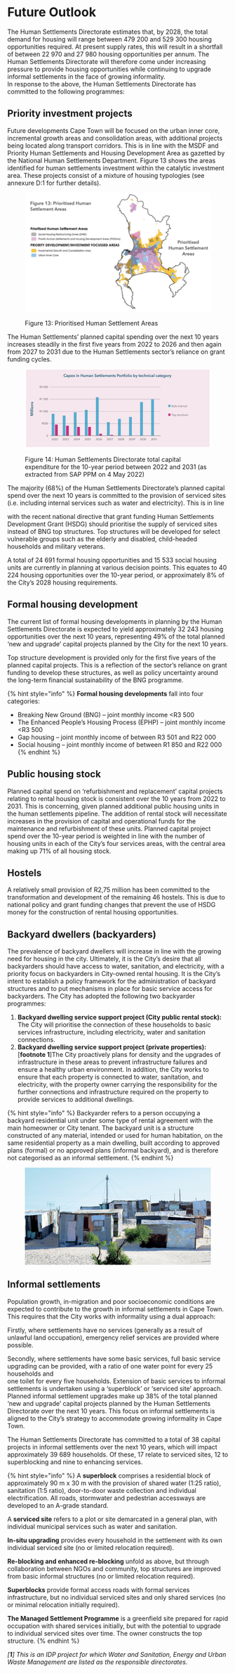 # Future Outlook

The Human Settlements Directorate estimates that, by 2028, the total demand for housing will range between 479 200 and 529 300 housing opportunities required. At present supply rates, this will result in a shortfall of between 22 970 and 27 980 housing opportunities per annum. The Human Settlements Directorate will therefore come under increasing pressure to provide housing opportunities while continuing to upgrade informal settlements in the face of growing informality.\
In response to the above, the Human Settlements Directorate has committed to the following programmes:

## Priority investment projects

Future developments Cape Town will be focused on the urban inner core, incremental growth areas and consolidation areas, with additional projects being located along transport corridors. This is in line with the MSDF and Priority Human Settlements and Housing Development Area as gazetted by the National Human Settlements Department. Figure 13 shows the areas identified for human settlements investment within the catalytic investment area. These projects consist of a mixture of housing typologies (see annexure D:1 for further details).

<figure><img src="../.gitbook/assets/image (13) (1).png" alt=""><figcaption><p>Figure 13: Prioritised Human Settlement Areas</p></figcaption></figure>

The Human Settlements’ planned capital spending over the next 10 years increases steadily in the first five years from 2022 to 2026 and then again from 2027 to 2031 due to the Human Settlements sector’s reliance on grant funding cycles.

<figure><img src="../.gitbook/assets/image (75).png" alt=""><figcaption><p>Figure 14: Human Settlements Directorate total capital expenditure for the 10-year period between 2022 and 2031 (as extracted from SAP PPM on 4 May 2022)</p></figcaption></figure>

The majority (68%) of the Human Settlements Directorate’s planned capital spend over the next 10 years is committed to the provision of serviced sites (i.e. including internal services such as water and electricity). This is in line

with the recent national directive that grant funding Human Settlements Development Grant (HSDG) should prioritise the supply of serviced sites instead of BNG top structures. Top structures will be developed for select vulnerable groups such as the elderly and disabled, child-headed households and military veterans.

A total of 24 691 formal housing opportunities and 15 533 social housing units are currently in planning at various decision points. This equates to 40 224 housing opportunities over the 10-year period, or approximately 8% of the City’s 2028 housing requirements.

## Formal housing development

The current list of formal housing developments in planning by the Human Settlements Directorate is expected to yield approximately 32 243 housing opportunities over the next 10 years, representing 49% of the total planned ‘new and upgrade’ capital projects planned by the City for the next 10 years.

Top structure development is provided only for the first five years of the planned capital projects. This is a reflection of the sector’s reliance on grant funding to develop these structures, as well as policy uncertainty around the long-term financial sustainability of the BNG programme.

{% hint style="info" %}
**Formal housing developments** fall into four categories:

* Breaking New Ground (BNG) – joint monthly income \<R3 500
* The Enhanced People’s Housing Process (EPHP) – joint monthly income \<R3 500
* Gap housing – joint monthly income of between R3 501 and R22 000
* Social housing – joint monthly income of between R1 850 and R22 000
{% endhint %}

## Public housing stock

Planned capital spend on ‘refurbishment and replacement’ capital projects relating to rental housing stock is consistent over the 10 years from 2022 to 2031. This is concerning, given planned additional public housing units in the human settlements pipeline. The addition of rental stock will necessitate increases in the provision of capital and operational funds for the maintenance and refurbishment of these units. Planned capital project spend over the 10-year period is weighted in line with the number of housing units in each of the City’s four services areas, with the central area making up 71% of all housing stock.

## Hostels

A relatively small provision of R2,75 million has been committed to the transformation and development of the remaining 46 hostels. This is due to national policy and grant funding changes that prevent the use of HSDG money for the construction of rental housing opportunities.

## Backyard dwellers (backyarders)

The prevalence of backyard dwellers will increase in line with the growing need for housing in the city. Ultimately, it is the City’s desire that all backyarders should have access to water, sanitation, and electricity, with a priority focus on backyarders in City-owned rental housing. It is the City’s intent to establish a policy framework for the administration of backyard structures and to put mechanisms in place for basic service access for backyarders. The City has adopted the following two backyarder programmes:

1. **Backyard dwelling service support project (City public rental stock):** The City will prioritise the connection of these households to basic services infrastructure, including electricity, water and sanitation connections.
2. **Backyard dwelling service support project (private properties):** \[**footnote 1**]The City proactively plans for density and the upgrades of infrastructure in these areas to prevent infrastructure failures and ensure a healthy urban environment. In addition, the City works to ensure that each property is connected to water, sanitation, and electricity, with the property owner carrying the responsibility for the further connections and infrastructure required on the property to provide services to additional dwellings.

{% hint style="info" %}
Backyarder refers to a person occupying a backyard residential unit under some type of rental agreement with the main homeowner or City tenant. The backyard unit is a structure constructed of any material, intended or used for human habitation, on the same residential property as a main dwelling, built according to approved plans (formal) or no approved plans (informal backyard), and is therefore not categorised as an informal settlement.
{% endhint %}

<figure><img src="../.gitbook/assets/image (3).png" alt=""><figcaption></figcaption></figure>

## Informal settlements

Population growth, in-migration and poor socioeconomic conditions are expected to contribute to the growth in informal settlements in Cape Town. This requires that the City works with informality using a dual approach:

Firstly, where settlements have no services (generally as a result of unlawful land occupation), emergency relief services are provided where possible.

Secondly, where settlements have some basic services, full basic service upgrading can be provided, with a ratio of one water point for every 25 households and\
one toilet for every five households. Extension of basic services to informal settlements is undertaken using a ‘superblock’ or ‘serviced site’ approach. Planned informal settlement upgrades make up 38% of the total planned ‘new and upgrade’ capital projects planned by the Human Settlements Directorate over the next 10 years. This focus on informal settlements is aligned to the City’s strategy to accommodate growing informality in Cape Town.

The Human Settlements Directorate has committed to a total of 38 capital projects in informal settlements over the next 10 years, which will impact approximately 39 689 households. Of these, 17 relate to serviced sites, 12 to superblocking and nine to enhancing services.

{% hint style="info" %}
A **superblock** comprises a residential block of approximately 90 m x 30 m with the provision of shared water (1:25 ratio), sanitation (1:5 ratio), door-to-door waste collection and individual electrification. All roads, stormwater and pedestrian accessways are developed to an A-grade standard.

A **serviced site** refers to a plot or site demarcated in a general plan, with individual municipal services such as water and sanitation.

**In-situ upgrading** provides every household in the settlement with its own individual serviced site (no or limited relocation required).&#x20;

**Re-blocking and enhanced re-blocking** unfold as above, but through collaboration between NGOs and community, top structures are improved from basic informal structures (no or limited relocation required).

**Superblocks** provide formal access roads with formal services infrastructure, but no individual serviced sites and only shared services (no or minimal relocation initially required).

**The Managed Settlement Programme** is a greenfield site prepared for rapid occupation with shared services initially, but with the potential to upgrade\
to individual serviced sites over time. The owner constructs the top structure.
{% endhint %}

_\[**1**] This is an IDP project for which Water and Sanitation, Energy and Urban Waste Management are listed as the responsible directorates._
